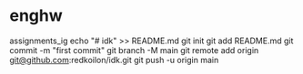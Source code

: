# enghw
assignments_ig
echo "# idk" >> README.md
git init
git add README.md
git commit -m "first commit"
git branch -M main
git remote add origin git@github.com:redkoilon/idk.git
git push -u origin main
